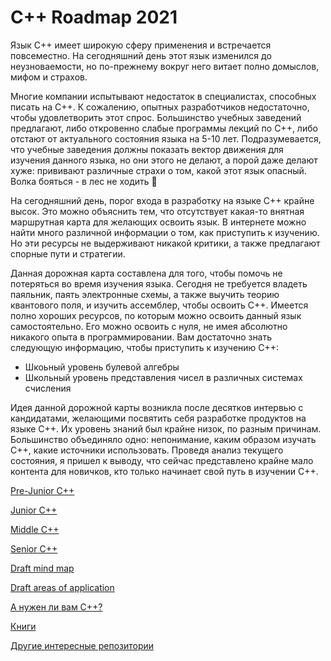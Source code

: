 # C++ Roadmap 2021

Язык C++ имеет широкую сферу применения и встречается повсеместно. На сегодняшний день этот язык изменился до неузноваемости, но по-прежнему вокруг него витает полно домыслов, мифом и страхов.

Многие компании испытывают недостаток в специалистах, способных писать на C++. К сожалению, опытных разработчиков недостаточно, чтобы удовлетворить этот спрос. Большинство учебных заведений предлагают, либо откровенно слабые программы лекций по C++, либо отстают от актуального состояния языка на 5-10 лет. Подразумевается, что учебные заведения должны показать вектор движения для изучения данного языка, но они этого не делают, а порой даже делают хуже: прививают различные страхи о том, какой этот язык опасный. Волка бояться - в лес не ходить 🙂

На сегодняшний день, порог входа в разработку на языке C++ крайне высок. Это можно объяснить тем, что отсутствует какая-то внятная маршрутная карта для желающих освоить язык. В интернете можно найти много различной информации о том, как приступить к изучению. Но эти ресурсы не выдерживают никакой критики, а также предлагают спорные пути и стратегии. 

Данная дорожная карта составлена для того, чтобы помочь не потеряться во время изучения языка. Сегодня не требуется владеть паяльник, паять электронные схемы, а также выучить теорию квантового поля, и изучить ассемблер, чтобы освоить C++. Имеется полно хороших ресурсов, по которым можно освоить данный язык самостоятельно. Его можно освоить с нуля, не имея абсолютно никакого опыта в программировании. Вам достаточно знать следующую информацию, чтобы приступить к изучению C++:

- Шкоьный уровень булевой алгебры
- Школьный уровень представления чисел в различных системах счисления

Идея данной дорожной карты возникла после десятков интервью с кандидатами, желающими посвятить себя разработке продуктов на языке C++. Их уровень знаний был крайне низок, по разным причинам. Большинство объединяло одно: непонимание, каким образом изучать C++, какие источники использовать. Проведя анализ текущего состояния, я пришел к выводу, что сейчас представлено крайне мало контента для новичков, кто только начинает свой путь в изучении C++.

[Pre-Junior C++](Grades/PreJunior.md)

[Junior C++](Grades/Junior.md)

[Middle C++](Grades/Middle.md)

[Senior C++](Grades/Senior.md)

[Draft mind map](DraftMindMap.md)

[Draft areas of application](DraftAreasOfApplication.md)

[А нужен ли вам C++?](SelfIdentification.md)

[Книги](Books.md)

[Другие интересные репозитории](ThirdPartyRepositories.md
)